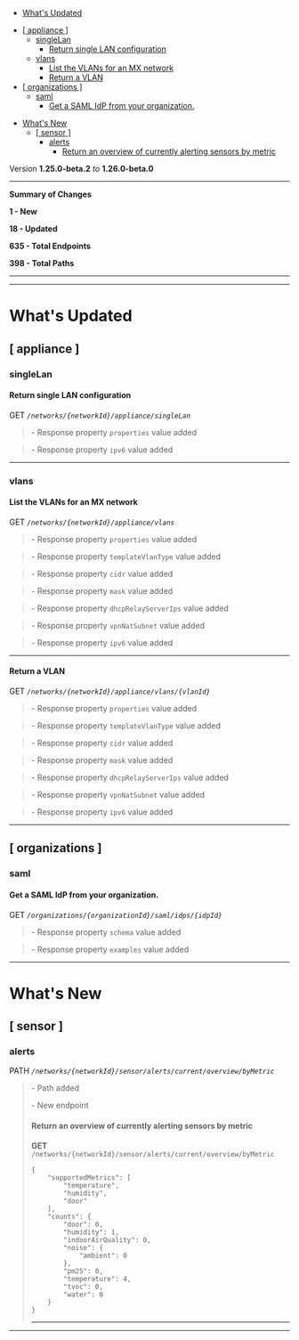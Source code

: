  - [What's Updated](#whats-updated)
  * [\[ appliance \]](#-appliance-)
    + [singleLan](#singlelan)
      - [Return single LAN configuration](#return-single-lan-configuration)
    + [vlans](#vlans)
      - [List the VLANs for an MX network](#list-the-vlans-for-an-mx-network)
      - [Return a VLAN](#return-a-vlan)
  * [\[ organizations \]](#-organizations-)
    + [saml](#saml)
      - [Get a SAML IdP from your organization.](#get-a-saml-idp-from-your-organization)
- [What's New](#whats-new)
  * [\[ sensor \]](#-sensor-)
    + [alerts](#alerts)
      - [Return an overview of currently alerting sensors by metric](#return-an-overview-of-currently-alerting-sensors-by-metric)
 
Version **1.25.0-beta.2** _to_ **1.26.0-beta.0**

* * *

**Summary of Changes**

**1 - New**

**18 - Updated**

**635 - Total Endpoints**

**398 - Total Paths**

* * *

* * *

What's Updated
==============

\[ appliance \]
---------------

### singleLan

#### Return single LAN configuration

GET _`/networks/{networkId}/appliance/singleLan`_

> \- Response property `properties` value added

> \- Response property `ipv6` value added

* * *

### vlans

#### List the VLANs for an MX network

GET _`/networks/{networkId}/appliance/vlans`_

> \- Response property `properties` value added

> \- Response property `templateVlanType` value added

> \- Response property `cidr` value added

> \- Response property `mask` value added

> \- Response property `dhcpRelayServerIps` value added

> \- Response property `vpnNatSubnet` value added

> \- Response property `ipv6` value added

* * *

#### Return a VLAN

GET _`/networks/{networkId}/appliance/vlans/{vlanId}`_

> \- Response property `properties` value added

> \- Response property `templateVlanType` value added

> \- Response property `cidr` value added

> \- Response property `mask` value added

> \- Response property `dhcpRelayServerIps` value added

> \- Response property `vpnNatSubnet` value added

> \- Response property `ipv6` value added

* * *

\[ organizations \]
-------------------

### saml

#### Get a SAML IdP from your organization.

GET _`/organizations/{organizationId}/saml/idps/{idpId}`_

> \- Response property `schema` value added

> \- Response property `examples` value added

* * *

What's New
==========

\[ sensor \]
------------

### alerts

PATH _`/networks/{networkId}/sensor/alerts/current/overview/byMetric`_

> \- Path added  
>   
> \- New endpoint
> 
> #### Return an overview of currently alerting sensors by metric
> 
> **GET** `/networks/{networkId}/sensor/alerts/current/overview/byMetric`  
> 
>     {
>         "supportedMetrics": [
>             "temperature",
>             "humidity",
>             "door"
>         ],
>         "counts": {
>             "door": 0,
>             "humidity": 1,
>             "indoorAirQuality": 0,
>             "noise": {
>                 "ambient": 0
>             },
>             "pm25": 0,
>             "temperature": 4,
>             "tvoc": 0,
>             "water": 0
>         }
>     }
> 
> * * *

* * *